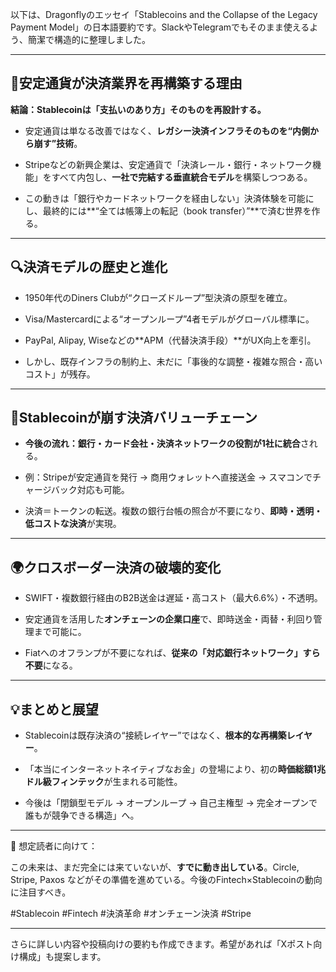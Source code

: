 以下は、Dragonflyのエッセイ「Stablecoins and the Collapse of the Legacy Payment Model」の日本語要約です。SlackやTelegramでもそのまま使えるよう、簡潔で構造的に整理しました。

---

## 💸安定通貨が決済業界を再構築する理由

**結論：Stablecoinは「支払いのあり方」そのものを再設計する。**

- 安定通貨は単なる改善ではなく、**レガシー決済インフラそのものを“内側から崩す”技術**。
    
- Stripeなどの新興企業は、安定通貨で「決済レール・銀行・ネットワーク機能」をすべて内包し、**一社で完結する垂直統合モデル**を構築しつつある。
    
- この動きは「銀行やカードネットワークを経由しない」決済体験を可能にし、最終的には**“全ては帳簿上の転記（book transfer）”**で済む世界を作る。
    

---

## 🔍決済モデルの歴史と進化

- 1950年代のDiners Clubが“クローズドループ”型決済の原型を確立。
    
- Visa/Mastercardによる“オープンループ”4者モデルがグローバル標準に。
    
- PayPal, Alipay, Wiseなどの**APM（代替決済手段）**がUX向上を牽引。
    
- しかし、既存インフラの制約上、未だに「事後的な調整・複雑な照合・高いコスト」が残存。
    

---

## 🧱Stablecoinが崩す決済バリューチェーン

- **今後の流れ：銀行・カード会社・決済ネットワークの役割が1社に統合**される。
    
- 例：Stripeが安定通貨を発行 → 商用ウォレットへ直接送金 → スマコンでチャージバック対応も可能。
    
- 決済＝トークンの転送。複数の銀行台帳の照合が不要になり、**即時・透明・低コストな決済**が実現。
    

---

## 🌍クロスボーダー決済の破壊的変化

- SWIFT・複数銀行経由のB2B送金は遅延・高コスト（最大6.6%）・不透明。
    
- 安定通貨を活用した**オンチェーンの企業口座**で、即時送金・両替・利回り管理まで可能に。
    
- Fiatへのオフランプが不要になれば、**従来の「対応銀行ネットワーク」すら不要**になる。
    

---

## 💡まとめと展望

- Stablecoinは既存決済の“接続レイヤー”ではなく、**根本的な再構築レイヤー**。
    
- 「本当にインターネットネイティブなお金」の登場により、初の**時価総額1兆ドル級フィンテック**が生まれる可能性。
    
- 今後は「閉鎖型モデル → オープンループ → 自己主権型 → 完全オープンで誰もが競争できる構造」へ。
    

---

🧠 想定読者に向けて：

この未来は、まだ完全には来ていないが、**すでに動き出している**。Circle, Stripe, Paxos などがその準備を進めている。今後のFintech×Stablecoinの動向に注目すべき。

#Stablecoin #Fintech #決済革命 #オンチェーン決済 #Stripe

---

さらに詳しい内容や投稿向けの要約も作成できます。希望があれば「Xポスト向け構成」も提案します。